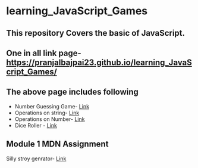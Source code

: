 # learning_JavaScript_Games

## This repository Covers the basic of JavaScript.

## One in all link page- https://pranjalbajpai23.github.io/learning_JavaScript_Games/

## The above page includes following 
- Number Guessing Game- [Link](guessTheNumber.html)
- Operations on string- [Link](string.html)
- Operations on Number- [Link](number.html)
- Dice Roller - [Link](/learning_JavaScript_Games/Dicee%20Challenge%20-%20Starting%20Files/dicee.html)

## Module 1 MDN Assignment 
Silly stroy genrator- [Link](sillyStoryGenrator.html)


